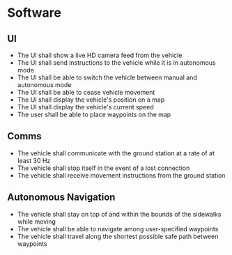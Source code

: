 # Software

## UI
* The UI shall show a live HD camera feed from the vehicle
* The UI shall send instructions to the vehicle while it is in autonomous mode
* The UI shall be able to switch the vehicle between manual and autonomous mode
* The UI shall be able to cease vehicle movement
* The UI shall display the vehicle's position on a map
* The UI shall display the vehicle's current speed
* The user shall be able to place waypoints on the map

## Comms
* The vehicle shall communicate with the ground station at a rate of at least 30 Hz
* The vehicle shall stop itself in the event of a lost connection
* The vehicle shall receive movement instructions from the ground station

## Autonomous Navigation
* The vehicle shall stay on top of and within the bounds of the sidewalks while moving
* The vehicle shall be able to navigate among user-specified waypoints
* The vehicle shall travel along the shortest possible safe path between waypoints
